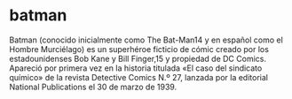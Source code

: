 # batman
Batman (conocido inicialmente como The Bat-Man14​ y en español como el Hombre Murciélago) es un superhéroe ficticio de cómic creado por los estadounidenses Bob Kane y Bill Finger,15​ y propiedad de DC Comics. Apareció por primera vez en la historia titulada «El caso del sindicato químico» de la revista Detective Comics N.º 27, lanzada por la editorial National Publications el 30 de marzo de 1939.
